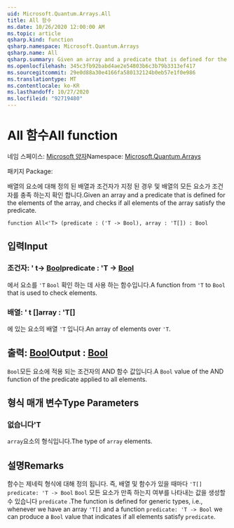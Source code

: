 ```yaml
---
uid: Microsoft.Quantum.Arrays.All
title: All 함수
ms.date: 10/26/2020 12:00:00 AM
ms.topic: article
qsharp.kind: function
qsharp.namespace: Microsoft.Quantum.Arrays
qsharp.name: All
qsharp.summary: Given an array and a predicate that is defined for the elements of the array, and checks if all elements of the array satisfy the predicate.
ms.openlocfilehash: 345c3fb92babd4ae2e54803b6c3b79b3313ef417
ms.sourcegitcommit: 29e0d88a30e4166fa580132124b0eb57e1f0e986
ms.translationtype: MT
ms.contentlocale: ko-KR
ms.lasthandoff: 10/27/2020
ms.locfileid: "92719480"
---
```

# <a name="all-function"></a><span data-ttu-id="44f62-102">All 함수</span><span class="sxs-lookup"><span data-stu-id="44f62-102">All function</span></span>

<span data-ttu-id="44f62-103">네임 스페이스: [Microsoft 양자](xref:Microsoft.Quantum.Arrays)</span><span class="sxs-lookup"><span data-stu-id="44f62-103">Namespace: [Microsoft.Quantum.Arrays](xref:Microsoft.Quantum.Arrays)</span></span>

<span data-ttu-id="44f62-104">패키지 [](https://nuget.org/packages/)</span><span class="sxs-lookup"><span data-stu-id="44f62-104">Package: [](https://nuget.org/packages/)</span></span>


<span data-ttu-id="44f62-105">배열의 요소에 대해 정의 된 배열과 조건자가 지정 된 경우 및 배열의 모든 요소가 조건자를 충족 하는지 확인 합니다.</span><span class="sxs-lookup"><span data-stu-id="44f62-105">Given an array and a predicate that is defined for the elements of the array, and checks if all elements of the array satisfy the predicate.</span></span>

```qsharp
function All<'T> (predicate : ('T -> Bool), array : 'T[]) : Bool
```


## <a name="input"></a><span data-ttu-id="44f62-106">입력</span><span class="sxs-lookup"><span data-stu-id="44f62-106">Input</span></span>

### <a name="predicate--t---bool"></a><span data-ttu-id="44f62-107">조건자: ' t-> [Bool](xref:microsoft.quantum.lang-ref.bool)</span><span class="sxs-lookup"><span data-stu-id="44f62-107">predicate : 'T -> [Bool](xref:microsoft.quantum.lang-ref.bool)</span></span>

<span data-ttu-id="44f62-108">에서 요소를 `'T` `Bool` 확인 하는 데 사용 하는 함수입니다.</span><span class="sxs-lookup"><span data-stu-id="44f62-108">A function from `'T` to `Bool` that is used to check elements.</span></span>


### <a name="array--t"></a><span data-ttu-id="44f62-109">배열: ' t []</span><span class="sxs-lookup"><span data-stu-id="44f62-109">array : 'T[]</span></span>

<span data-ttu-id="44f62-110">에 있는 요소의 배열 `'T` 입니다.</span><span class="sxs-lookup"><span data-stu-id="44f62-110">An array of elements over `'T`.</span></span>



## <a name="output--bool"></a><span data-ttu-id="44f62-111">출력: [Bool](xref:microsoft.quantum.lang-ref.bool)</span><span class="sxs-lookup"><span data-stu-id="44f62-111">Output : [Bool](xref:microsoft.quantum.lang-ref.bool)</span></span>

<span data-ttu-id="44f62-112">`Bool`모든 요소에 적용 되는 조건자의 AND 함수 값입니다.</span><span class="sxs-lookup"><span data-stu-id="44f62-112">A `Bool` value of the AND function of the predicate applied to all elements.</span></span>

## <a name="type-parameters"></a><span data-ttu-id="44f62-113">형식 매개 변수</span><span class="sxs-lookup"><span data-stu-id="44f62-113">Type Parameters</span></span>

### <a name="t"></a><span data-ttu-id="44f62-114">없습니다</span><span class="sxs-lookup"><span data-stu-id="44f62-114">'T</span></span>

<span data-ttu-id="44f62-115">`array`요소의 형식입니다.</span><span class="sxs-lookup"><span data-stu-id="44f62-115">The type of `array` elements.</span></span>

## <a name="remarks"></a><span data-ttu-id="44f62-116">설명</span><span class="sxs-lookup"><span data-stu-id="44f62-116">Remarks</span></span>

<span data-ttu-id="44f62-117">함수는 제네릭 형식에 대해 정의 됩니다. 즉, 배열 및 함수가 있을 때마다 `'T[]` `predicate: 'T -> Bool` `Bool` 모든 요소가 만족 하는지 여부를 나타내는 값을 생성할 수 있습니다 `predicate` .</span><span class="sxs-lookup"><span data-stu-id="44f62-117">The function is defined for generic types, i.e., whenever we have an array `'T[]` and a function `predicate: 'T -> Bool` we can produce a `Bool` value that indicates if all elements satisfy `predicate`.</span></span>